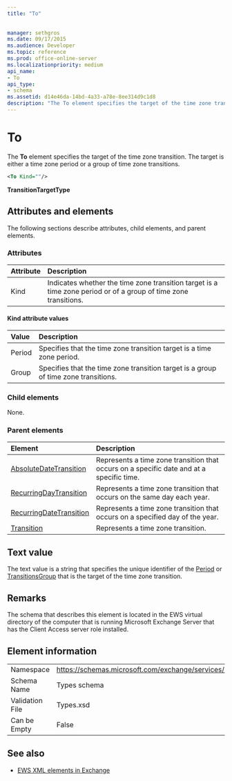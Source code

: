 ```yaml
---
title: "To"
 
 
manager: sethgros
ms.date: 09/17/2015
ms.audience: Developer
ms.topic: reference
ms.prod: office-online-server
ms.localizationpriority: medium
api_name:
- To
api_type:
- schema
ms.assetid: d14e46da-14bd-4a33-a78e-8ee314d9c1d8
description: "The To element specifies the target of the time zone transition. The target is either a time zone period or a group of time zone transitions."
---
```


# To

The **To** element specifies the target of the time zone transition. The target is either a time zone period or a group of time zone transitions. 
  
```xml
<To Kind=""/>
```

 **TransitionTargetType**
## Attributes and elements

The following sections describe attributes, child elements, and parent elements.
  
### Attributes

|**Attribute**|**Description**|
|:-----|:-----|
|Kind  <br/> |Indicates whether the time zone transition target is a time zone period or of a group of time zone transitions.  <br/> |
   
#### Kind attribute values

|**Value**|**Description**|
|:-----|:-----|
|Period  <br/> |Specifies that the time zone transition target is a time zone period.  <br/> |
|Group  <br/> |Specifies that the time zone transition target is a group of time zone transitions.  <br/> |
   
### Child elements

None.
  
### Parent elements

|**Element**|**Description**|
|:-----|:-----|
|[AbsoluteDateTransition](absolutedatetransition.md) <br/> |Represents a time zone transition that occurs on a specific date and at a specific time.  <br/> |
|[RecurringDayTransition](recurringdaytransition.md) <br/> |Represents a time zone transition that occurs on the same day each year.  <br/> |
|[RecurringDateTransition](recurringdatetransition.md) <br/> |Represents a time zone transition that occurs on a specified day of the year.  <br/> |
|[Transition](transition.md) <br/> |Represents a time zone transition.  <br/> |
   
## Text value

The text value is a string that specifies the unique identifier of the [Period](period.md) or [TransitionsGroup](transitionsgroup.md) that is the target of the time zone transition. 
  
## Remarks

The schema that describes this element is located in the EWS virtual directory of the computer that is running Microsoft Exchange Server that has the Client Access server role installed.
  
## Element information

|||
|:-----|:-----|
|Namespace  <br/> |https://schemas.microsoft.com/exchange/services/2006/types  <br/> |
|Schema Name  <br/> |Types schema  <br/> |
|Validation File  <br/> |Types.xsd  <br/> |
|Can be Empty  <br/> |False  <br/> |
   
## See also



- [EWS XML elements in Exchange](ews-xml-elements-in-exchange.md)

